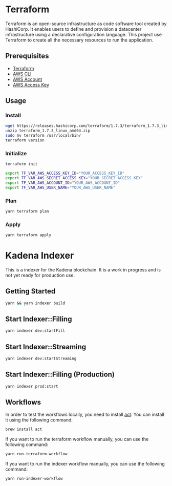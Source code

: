 # Terraform

Terraform is an open-source infrastructure as code software tool created by HashiCorp. It enables users to define and provision a datacenter infrastructure using a declarative configuration language. This project use Terraform to create all the necessary resources to run the application.

## Prerequisites

- [Terraform](https://www.terraform.io/downloads.html)
- [AWS CLI](https://aws.amazon.com/cli/)
- [AWS Account](https://aws.amazon.com/)
- [AWS Access Key](https://docs.aws.amazon.com/general/latest/gr/aws-sec-cred-types.html#access-keys-and-secret-access-keys)

## Usage

### Install

```bash
wget https://releases.hashicorp.com/terraform/1.7.3/terraform_1.7.3_linux_amd64.zip
unzip terraform_1.7.3_linux_amd64.zip
sudo mv terraform /usr/local/bin/
terraform version
```

### Initialize

```bash
terraform init

export TF_VAR_AWS_ACCESS_KEY_ID="YOUR_ACCESS_KEY_ID"
export TF_VAR_AWS_SECRET_ACCESS_KEY="YOUR_SECRET_ACCESS_KEY"
export TF_VAR_AWS_ACCOUNT_ID="YOUR_AWS_ACCOUNT_ID"
export TF_VAR_AWS_USER_NAME="YOUR_AWS_USER_NAME"
```

### Plan

```bash
yarn terraform plan
```

### Apply

```bash
yarn terraform apply
```

# Kadena Indexer

This is a indexer for the Kadena blockchain. It is a work in progress and is not yet ready for production use.

## Getting Started

```bash
yarn && yarn indexer build
```

## Start Indexer::Filling

```bash
yarn indexer dev:startFill
```

## Start Indexer::Streaming

```bash
yarn indexer dev:startStreaming
```

## Start Indexer::Filling (Production)

```bash
yarn indexer prod:start
```

## Workflows

In order to test the workflows locally, you need to install [act](https://github.com/nektos/act).
You can install it using the following command:

```bash
brew install act
```

If you want to run the terraform workflow manually, you can use the following command:

```bash
yarn run-terraform-workflow
```

If you want to run the indexer workflow manually, you can use the following command:

```bash
yarn run-indexer-workflow
```

